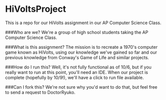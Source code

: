 HiVoltsProject
==============

This is a repo for our HiVolts assignment in our AP Computer Science Class.

###Who are we?
We're a group of high school students taking the AP Computer Science Class.

###What is this assignment?
The mission is to recreate a 1970's computer game known as HiVolts, using our knowledge we've gained so far
and our previous knowledge from Conway's Game of Life and similar projects.

###How do I run this?
Well, it's not fully functional as of 10/6, but if you really want to run at this point, you'll need an IDE. When our project is complete (hopefully by 10/9!), we'll have a click to run file available.

###Can I fork this?
We're not sure why you'd want to do that, but feel free to send a request to DoctorRyuko.



